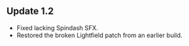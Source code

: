 ## Update 1.2
- Fixed lacking Spindash SFX.
- Restored the broken Lightfield patch from an earlier build.